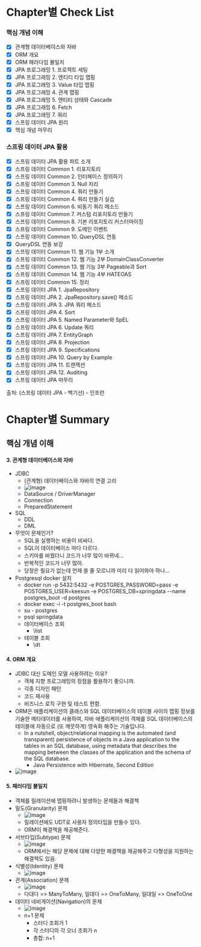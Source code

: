 

# Chapter별 Check List
### 핵심 개념 이해
- [x] 관계형 데이터베이스와 자바
- [x] ORM 개요
- [x] ORM 패러다임 불일치
- [x] JPA 프로그래밍 1. 프로젝트 세팅
- [x] JPA 프로그래밍 2. 엔티티 타입 맵핑
- [x] JPA 프로그래밍 3. Value 타입 맵핑
- [x] JPA 프로그래밍 4. 관계 맵핑
- [x] JPA 프로그래밍 5. 엔티티 상태와 Cascade
- [x] JPA 프로그래밍 6. Fetch
- [x] JPA 프로그래밍 7. 쿼리
- [x] 스프링 데이터 JPA 원리
- [x] 핵심 개념 마무리

### 스프링 데이터 JPA 활용
- [x] 스프링 데이터 JPA 활용 파트 소개
- [x] 스프링 데이터 Common 1. 리포지토리
- [x] 스프링 데이터 Common 2. 인터페이스 정의하기
- [x] 스프링 데이터 Common 3. Null 처리
- [x] 스프링 데이터 Common 4. 쿼리 만들기
- [x] 스프링 데이터 Common 4. 쿼리 만들기 실습
- [x] 스프링 데이터 Common 6. 비동기 쿼리 메소드
- [x] 스프링 데이터 Common 7. 커스텀 리포지토리 만들기
- [x] 스프링 데이터 Common 8. 기본 리포지토리 커스터마이징
- [x] 스프링 데이터 Common 9. 도메인 이벤트
- [x] 스프링 데이터 Common 10. QueryDSL 연동
- [x] QueryDSL 연동 보강
- [x] 스프링 데이터 Common 11. 웹 기능 1부 소개
- [x] 스프링 데이터 Common 12. 웹 기능 2부 DomainClassConverter
- [x] 스프링 데이터 Common 13. 웹 기능 3부 Pageable과 Sort
- [x] 스프링 데이터 Common 14. 웹 기능 4부 HATEOAS
- [x] 스프링 데이터 Common 15. 정리
- [x] 스프링 데이터 JPA 1. JpaRepository
- [x] 스프링 데이터 JPA 2. JpaRepository.save() 메소드
- [x] 스프링 데이터 JPA 3. JPA 쿼리 메소드
- [x] 스프링 데이터 JPA 4. Sort
- [x] 스프링 데이터 JPA 5. Named Parameter와 SpEL
- [x] 스프링 데이터 JPA 6. Update 쿼리
- [x] 스프링 데이터 JPA 7. EntityGraph
- [x] 스프링 데이터 JPA 8. Projection
- [x] 스프링 데이터 JPA 9. Specifications
- [x] 스프링 데이터 JPA 10. Query by Example
- [x] 스프링 데이터 JPA 11. 트랜잭션
- [x] 스프링 데이터 JPA 12. Auditing
- [x] 스프링 데이터 JPA 마무리

출처: (스프링 데이터 JPA - 백기선) - 인프런
  

# Chapter별 Summary
## 핵심 개념 이해
#### 3. 관계형 데이터베이스와 자바
  * JDBC
      * (관계형) 데이터베이스와 자바의 연결 고리
      * ![image](https://user-images.githubusercontent.com/20143765/95673121-fd965600-0be0-11eb-8680-561c558e3cd0.png)
      * DataSource / DriverManager
      * Connection
      * PreparedStatement
  * SQL
      * DDL
      * DML
  * 무엇이 문제인가?
      * SQL을 실행하는 비용이 비싸다.
      * SQL이 데이터베이스 마다 다르다.
      * 스키마를 바꿨더니 코드가 너무 많이 바뀌네...
      * 반복적인 코드가 너무 많아.
      * 당장은 필요가 없는데 언제 쓸 줄 모르니까 미리 다 읽어와야 하나...
  * Postgresql docker 설치
      * docker run -p 5432:5432 -e POSTGRES_PASSWORD=pass -e POSTGRES_USER=keesun -e POSTGRES_DB=springdata --name postgres_boot -d postgres
      * docker exec -i -t postgres_boot bash
      * su - postgres
      * psql springdata
      * 데이터베이스 조회
          * \list
      * 테이블 조회
          * \dt
          
#### 4. ORM 개요
  * JDBC 대신 도메인 모델 사용하려는 이유?
      * 객체 지향 프로그래밍의 장점을 활용하기 좋으니까.
      * 각종 디자인 패턴
      * 코드 재사용
      * 비즈니스 로직 구현 및 테스트 편함.
  * ORM은 애플리케이션의 클래스와 SQL 데이터베이스의 테이블 사이의 맵핑 정보를 기술한 메타데이터를 사용하여, 자바 애플리케이션의 객체를 SQL 데이터베이스의 테이블에 자동으로 (또 깨끗하게) 영속화 해주는 기술입니다.
      * In a nutshell, object/relational mapping is the automated (and transparent) persistence of objects in a Java application to the tables in an SQL database, using metadata that describes the mapping between the classes of the application and the schema of the SQL database.
          * Java Persistence with Hibernate, Second Edition
  * ![image](https://user-images.githubusercontent.com/20143765/95673127-0ab34500-0be1-11eb-9658-725366936db9.png)

#### 5. 패러다임 불일치
  * 객체를 릴레이션에 맵핑하려니 발생하는 문제들과 해결책
  * 밀도(Granularity) 문제
      * ![image](https://user-images.githubusercontent.com/20143765/95673134-17379d80-0be1-11eb-83a6-1d0acbe3df39.png)
      * 릴레이션에도 UDT로 사용자 정의타입을 만들수 있다. 
      * ORM이 해결책을 제공해준다.
  * 서브타입(Subtype) 문제
      * ![image](https://user-images.githubusercontent.com/20143765/95673154-3df5d400-0be1-11eb-952d-5fa85ff00199.png)
      * ORM에서는 해당 문제에 대해 다양한 해결책을 제공해주고 다형성을 지원하는 해결책도 있음.
  * 식별성(Identity) 문제
      * ![image](https://user-images.githubusercontent.com/20143765/95673139-1f8fd880-0be1-11eb-9340-0d360793b111.png)
  * 관계(Association) 문제
      * ![image](https://user-images.githubusercontent.com/20143765/95673141-23235f80-0be1-11eb-8c57-288a5ce1c67a.png)
      * 다대다 => ManyToMany, 일대다 => OneToMany, 일대일 => OneToOne
  * 데이터 네비게이션(Navigation)의 문제
      * ![image](https://user-images.githubusercontent.com/20143765/95673143-26b6e680-0be1-11eb-97d5-e92eb05d122c.png)
      * n+1 문제
          * 스터디 조회가 1
          * 각 스터디의 각 오너 조회가 n
          * 총합: n+1

